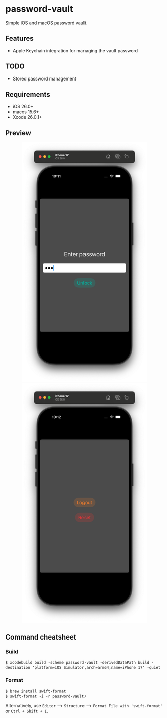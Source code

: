 # password-vault

Simple iOS and macOS password vault.

## Features

- Apple Keychain integration for managing the vault password

## TODO

- Stored password management

## Requirements

- iOS 26.0+
- macos 15.6+
- Xcode 26.0.1+

## Preview

<p align="center">
  <img src="images/login-view.png" width="400" />
  <img src="images/main-view.png" width="400" />
</p>

## Command cheatsheet

### Build

```
$ xcodebuild build -scheme password-vault -derivedDataPath build -destination 'platform=iOS Simulator,arch=arm64,name=iPhone 17' -quiet
```

### Format

```
$ brew install swift-format
$ swift-format -i -r password-vault/
```

Alternatively, use `Editor` --> `Structure` --> `Format File with 'swift-format'` or `Ctrl + Shift + I`.
